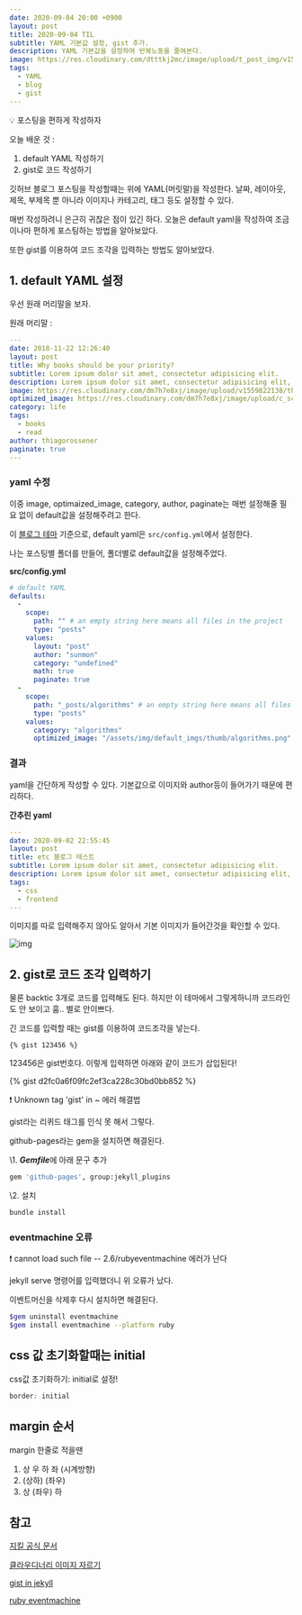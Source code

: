```yaml
---
date: 2020-09-04 20:00 +0900
layout: post
title: 2020-09-04 TIL
subtitle: YAML 기본값 설정, gist 추가.
description: YAML 기본값을 설정하여 반복노동을 줄여본다.
image: https://res.cloudinary.com/dtttkj2mc/image/upload/t_post_img/v1599218640/post/til/defaultimage_y8lior.png
tags:
  - YAML
  - blog
  - gist
---
```


<p class="callout">💡 포스팅을 편하게 작성하자</p>

오늘 배운 것 :

1. default YAML 작성하기
2. gist로 코드 작성하기


깃허브 블로그 포스팅을 작성할때는 위에 YAML(머릿말)을 작성한다. 
날짜, 레이아웃, 제목, 부제목 뿐 아니라 이미지나 카테고리, 태그 등도 설정할 수 있다.

매번 작성하려니 은근히 귀찮은 점이 있긴 하다.
오늘은 <span class="ud">default yaml</span>을 작성하여 조금이나마 편하게 포스팅하는 방법을 알아보았다.

또한 gist를 이용하여 코드 조각을 입력하는 방법도 알아보았다.


## 1. default YAML 설정

우선 원래 머리말을 보자.

원래 머리말 :

```yaml
---
date: 2018-11-22 12:26:40
layout: post
title: Why books should be your priority?
subtitle: Lorem ipsum dolor sit amet, consectetur adipisicing elit.
description: Lorem ipsum dolor sit amet, consectetur adipisicing elit, sed do eiusmod tempor incididunt ut labore et dolore magna aliqua.
image: https://res.cloudinary.com/dm7h7e8xj/image/upload/v1559822138/theme9_v273a9.jpg
optimized_image: https://res.cloudinary.com/dm7h7e8xj/image/upload/c_scale,w_380/v1559822138/theme9_v273a9.jpg
category: life
tags:
  - books
  - read
author: thiagorossener
paginate: true
---
```

### yaml 수정

이중 image, optimaized_image, category, author, paginate는 매번 설정해줄 필요 없이 default값을 설정해주려고 한다.

이 [블로그 테마](https://github.com/thiagorossener/jekflix-template) 기준으로, default yaml은 `src/config.yml`에서 설정한다.

나는 포스팅별 폴더를 만들어, 폴더별로 default값을 설정해주었다.

**src/config.yml**

```yaml
# default YAML
defaults:
  - 
    scope:
      path: "" # an empty string here means all files in the project
      type: "posts"
    values:
      layout: "post"
      author: "sunmon"
      category: "undefined"
      math: true
      paginate: true
  - 
    scope:
      path: "_posts/algorithms" # an empty string here means all files in the project
      type: "posts"
    values:
      category: "algorithms"
      optimized_image: "/assets/img/default_imgs/thumb/algorithms.png"
```

### 결과

yaml을 간단하게 작성할 수 있다. 기본값으로 이미지와 author등이 들어가기 때문에 편리하다.

**간추린 yaml**

```yaml
---
date: 2020-09-02 22:55:45
layout: post
title: etc 블로그 테스트
subtitle: Lorem ipsum dolor sit amet, consectetur adipisicing elit.
description: Lorem ipsum dolor sit amet, consectetur adipisicing elit, sed do eiusmod tempor incididunt ut labore et dolore magna aliqua.
tags:
  - css
  - frontend
---

```

이미지를 따로 입력해주지 않아도 알아서 기본 이미지가 들어간것을 확인할 수 있다.

![img](https://res.cloudinary.com/dtttkj2mc/image/upload/v1599218640/post/til/defaultimage_y8lior.png)


## 2. gist로 코드 조각 입력하기

물론 backtic 3개로 코드를 입력해도 된다.
하지만 이 테마에서 그렇게하니까 코드라인도 안 보이고 훔.. 별로 안이쁘다.

긴 코드를 입력할 때는 gist를 이용하여 코드조각을 넣는다.

```jekyll
{% gist 123456 %}
```

123456은 gist번호다. 이렇게 입력하면 아래와 같이 코드가 삽입된다!

{% gist d2fc0a6f09fc2ef3ca228c30bd0bb852 %}


<p class="callout">❗ Unknown tag 'gist' in ~ 에러 해결법</p>

gist라는 리퀴드 태그를 인식 못 해서 그렇다.

github-pages라는 gem을 설치하면 해결된다.

\1. ***Gemfile***에 아래 문구 추가

```bash
gem 'github-pages', group:jekyll_plugins
```

\2. 설치

```bash
bundle install
```

### eventmachine 오류

<p class="callout">❗ cannot load such file -- 2.6/rubyeventmachine 에러가 난다</p>

jekyll serve 명령어를 입력했더니 위 오류가 났다.

이벤트머신을 삭제후 다시 설치하면 해결된다.

```bash
$gem uninstall eventmachine
$gem install eventmachine --platform ruby
``` 

## css 값 초기화할때는 initial

css값 초기화하기: initial로 설정!

```css
border: initial
```

## margin 순서

margin 한줄로 적을땐 

1. 상 우 하 좌 (시계방향)
2. (상하) (좌우)
3. 상 (좌우) 하

## 참고

[지킬 공식 문서](https://jekyllrb-ko.github.io/docs/configuration/front-matter-defaults/)

[클라우디너리 이미지 자르기](https://cloudinary.com/documentation/image_transformations#automatic_cropping_g_auto)

[gist in jekyll](https://gist.github.com/benbalter/5555251)

[ruby eventmachine](https://github.com/oneclick/rubyinstaller2/issues/96)